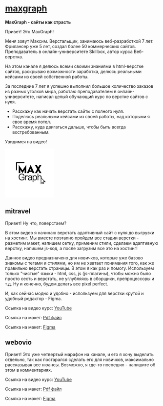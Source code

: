 # [maxgraph](https://www.youtube.com/@maxgraph)
**MaxGraph - cайты как страсть**

Привет! Это MaxGraph!

Меня зовут Максим. Верстальщик, занимаюсь веб-разработкой 7 лет. Фрилансер уже 5 лет, создал более 50 коммерческих сайтов. Преподаватель в онлайн-университете Skillbox, автор курса Веб-верстка.

На этом канале я делюсь всеми своими знаниями в html-верстке сайтов, раскрываю возможности заработка, делюсь реальными кейсами из своей собственной работы.

За последние 7 лет я успешно выполнил большое количество заказов из разных уголков мира, работаю преподавателем в онлайн-университете, написал целый обучающий курс по верстке сайтов с нуля.

- Расскажу как начать верстать сайты с полного нуля.
- Поделюсь реальными кейсами из своей работы, над которыми я свое время потел.
- Расскажу, куда двигаться дальше, чтобы быть всегда востребованным.

Увидимся на видео!

![logo](data/maxGraphLogo.jpg)


## mitravel
Привет! Ну что, поверстаем?

В этом видео я начинаю верстать адаптивный сайт с нуля до выгрузки на хостинг. Мы вместе поэтапно пройдем все стадии верстки - разметим макет, напишем сетку, применим стили, сделаем адаптивную верстку, напишем js-код, а после загрузим все это на хостинг!

Данное видео предназначено для новичков, которые уже базово знакомы с тегами и стилями, но им не хватает понимания того, как же правильно верстать страницы. В этом я как раз и помогу. Используем только "чистые" языки - html, css, js (js-плагины), чтобы можно было просто сесть и верстать, не углубляясь в сборщики, препроцессоры и т.д. Ну и конечно, будем делать все pixel perfect.

И, как сейчас модно и удобно - используем для верстки крутой и удобный редактор - Figma.

Ссылка на видео курс: [YouTube](https://www.youtube.com/watch?v=JLWywZpAnMI&list=PLCMvV-acWe2A9tnbX678kJ5j9KdHtZSnV)

Ссылка на макет: [Pdf файл](data/layoutMitravel.pdf)

Ссылка на макет: [Figma](https://www.figma.com/design/6doFNNXepkzolMs4usZlL1/MaxGraph-Youtube-marathon-1.0?node-id=0-1&node-type=canvas)


## webovio
Привет! Это уже четвертый марафон на канале, и его я хочу выделить отдельно, так как постарался сделать его для новичков, максимально рассказывая все нюансы. Возможно, я где-то поспешил - напишите об этом в комментариях.

Ссылка на видео курс: [YouTube](https://www.youtube.com/watch?v=D8DqoTjd_dg)

Ссылка на макет: [Pdf файл](data/webovio.pdf)

Ссылка на макет: [Figma](https://www.figma.com/design/2rdy1qjBTl7D6BAC8S4qlf/Webovio?node-id=7-3&node-type=frame)
